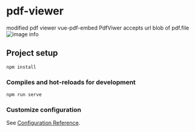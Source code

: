 # pdf-viewer
modified pdf viewer vue-pdf-embed
PdfViwer accepts url blob of pdf.file
![image info](./src//assets/screen.gif)
## Project setup
```
npm install
```

### Compiles and hot-reloads for development
```
npm run serve
```
### Customize configuration
See [Configuration Reference](https://cli.vuejs.org/config/).
